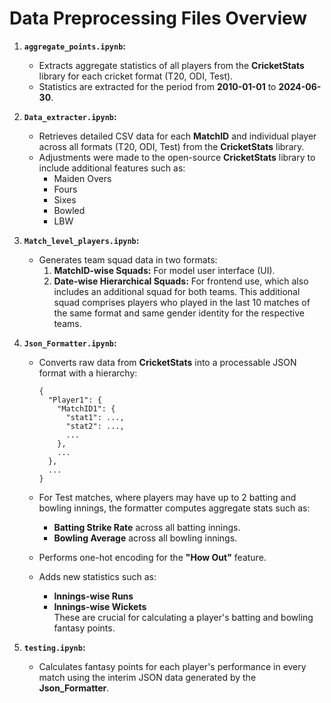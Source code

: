 # Data Preprocessing Files Overview

1.  **`aggregate_points.ipynb`:**

    - Extracts aggregate statistics of all players from the **CricketStats** library for each cricket format (T20, ODI, Test).
    - Statistics are extracted for the period from **2010-01-01** to **2024-06-30**.

2.  **`Data_extracter.ipynb`:**

    - Retrieves detailed CSV data for each **MatchID** and individual player across all formats (T20, ODI, Test) from the **CricketStats** library.
    - Adjustments were made to the open-source **CricketStats** library to include additional features such as:
      - Maiden Overs
      - Fours
      - Sixes
      - Bowled
      - LBW

3.  **`Match_level_players.ipynb`:**

    - Generates team squad data in two formats:
      1.  **MatchID-wise Squads:** For model user interface (UI).
      2.  **Date-wise Hierarchical Squads:** For frontend use, which also includes an additional squad for both teams. This additional squad comprises players who played in the last 10 matches of the same format and same gender identity for the respective teams.

4.  **`Json_Formatter.ipynb`:**

    - Converts raw data from **CricketStats** into a processable JSON format with a hierarchy:

      ```
      {
        "Player1": {
          "MatchID1": {
            "stat1": ...,
            "stat2": ...,
            ...
          },
          ...
        },
        ...
      }

      ```

    - For Test matches, where players may have up to 2 batting and bowling innings, the formatter computes aggregate stats such as:
      - **Batting Strike Rate** across all batting innings.
      - **Bowling Average** across all bowling innings.
    - Performs one-hot encoding for the **"How Out"** feature.
    - Adds new statistics such as:
      - **Innings-wise Runs**
      - **Innings-wise Wickets**\
        These are crucial for calculating a player's batting and bowling fantasy points.

5.  **`testing.ipynb`:**

    - Calculates fantasy points for each player's performance in every match using the interim JSON data generated by the **Json_Formatter**.
